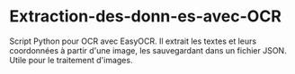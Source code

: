 # Extraction-des-donn-es-avec-OCR
Script Python pour OCR avec EasyOCR. Il extrait les textes et leurs coordonnées à partir d'une image, les sauvegardant dans un fichier JSON. Utile pour le traitement d'images.
